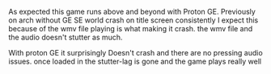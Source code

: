 As expected this game runs above and beyond with Proton GE.
Previously on arch without GE SE world crash on title screen consistently 
I expect this because of the wmv file playing is what making it crash.
the wmv file and the audio doesn't stutter as much.

With proton GE it surprisingly Doesn't crash and there are no pressing audio issues.
once loaded in the stutter-lag is gone and the game plays really well
